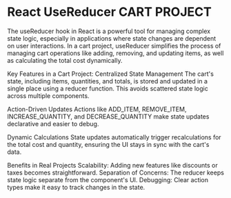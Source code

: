 
# React UseReducer CART PROJECT

The useReducer hook in React is a powerful tool for managing complex state logic, especially in applications where state changes are dependent on user interactions. In a cart project, useReducer simplifies the process of managing cart operations like adding, removing, and updating items, as well as calculating the total cost dynamically.

Key Features in a Cart Project:
Centralized State Management
The cart's state, including items, quantities, and totals, is stored and updated in a single place using a reducer function. This avoids scattered state logic across multiple components.

Action-Driven Updates
Actions like ADD_ITEM, REMOVE_ITEM, INCREASE_QUANTITY, and DECREASE_QUANTITY make state updates declarative and easier to debug.

Dynamic Calculations
State updates automatically trigger recalculations for the total cost and quantity, ensuring the UI stays in sync with the cart's data.

Benefits in Real Projects
Scalability: Adding new features like discounts or taxes becomes straightforward.
Separation of Concerns: The reducer keeps state logic separate from the component's UI.
Debugging: Clear action types make it easy to track changes in the state.
